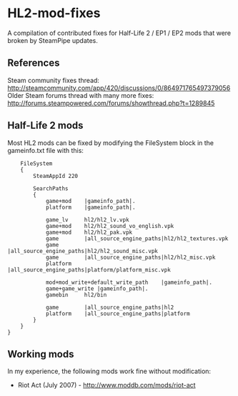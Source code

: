 HL2-mod-fixes
=============

A compilation of contributed fixes for Half-Life 2 / EP1 / EP2 mods that were broken by SteamPipe updates.

References
----------

Steam community fixes thread: http://steamcommunity.com/app/420/discussions/0/864971765497379056
Older Steam forums thread with many more fixes: http://forums.steampowered.com/forums/showthread.php?t=1289845

Half-Life 2 mods
----------------

Most HL2 mods can be fixed by modifying the FileSystem block in the gameinfo.txt file with this:

```
	FileSystem
	{
		SteamAppId 220

		SearchPaths
		{
			game+mod	|gameinfo_path|.
			platform	|gameinfo_path|.

			game_lv		hl2/hl2_lv.vpk
			game+mod	hl2/hl2_sound_vo_english.vpk
			game+mod	hl2/hl2_pak.vpk
			game		|all_source_engine_paths|hl2/hl2_textures.vpk
			game		|all_source_engine_paths|hl2/hl2_sound_misc.vpk
			game		|all_source_engine_paths|hl2/hl2_misc.vpk
			platform	|all_source_engine_paths|platform/platform_misc.vpk

			mod+mod_write+default_write_path	|gameinfo_path|.
			game+game_write	|gameinfo_path|.
			gamebin		hl2/bin

			game		|all_source_engine_paths|hl2
			platform	|all_source_engine_paths|platform
		}
	}
}
```

Working mods
------------

In my experience, the following mods work fine without modification:

- Riot Act (July 2007) - http://www.moddb.com/mods/riot-act
